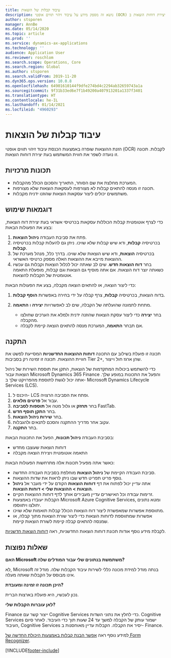 ```yaml
---
title: עיבוד קבלות של הוצאות
description: נושא זה מספק מידע על עיבוד זיהוי תווים אופטי (OCR) של קבלות. תכונה זו נועדה לשפר את חווית המשתמש בעת יצירת דוחות הוצאות ב-Dynamics 365 Finance‏ Microsoft.
author: stsporen
manager: AnnBe
ms.date: 05/14/2020
ms.topic: article
ms.prod: ''
ms.service: dynamics-ax-applications
ms.technology: ''
audience: Application User
ms.reviewer: roschlom
ms.search.scope: Operations, Core
ms.search.region: Global
ms.author: stsporen
ms.search.validFrom: 2019-11-20
ms.dyn365.ops.version: 10.0.8
ms.openlocfilehash: 64901610144f9dfe274bd4c2294ab32659743a1a
ms.sourcegitcommit: 9f31b33ed6e7f1b49200a407913201a1337f3401
ms.translationtype: HT
ms.contentlocale: he-IL
ms.lasthandoff: 01/14/2021
ms.locfileid: "4960293"
---
```

# <a name="expense-receipt-processing"></a>עיבוד קבלות של הוצאות

הזנת ההוצאות שופרה באמצעות הכנסת עיבוד זיהוי תווים אופטי (OCR) לקבלות. תכונה זו נועדה לשפר את חווית המשתמש בעת יצירת דוחות הוצאות.

## <a name="key-features"></a>תכונות מרכזיות

- המערכת מחלצת את שם הסוחר, התאריך והסכום הכולל מהקבלות.
- תכונה זו מנסה להתאים קבלות לא מצורפות לעסקאות הוצאות שלא מצורפות.
- משתמשים יכולים ליצור עסקאות הוצאות שהוזנו ידנית מקבלות.

## <a name="usage-examples"></a>דוגמאות שימוש

כדי לצרף אוטומטית קבלות הכוללות עסקאות בכרטיסי אשראי בעת יצירת דוח הוצאות, בצע את הפעולות הבאות:

  1. פתח את סביבת העבודה **ניהול הוצאות**.
  2. בכרטיסיה **קבלות**, ודא שיש קבלות שלא שויכו. ניתן גם להעלות קבלות בכרטיסיה **קבלות**.
  3. בכרטיסיה **הוצאות**, ודא שיש הוצאות שלא שויכו. בדרך כלל, מנהל מערכת של ההוצאות מייבא את ההוצאות האלה מספק כרטיסי האשראי.
  4. בחר **דוח הוצאות חדש**. שים לב שאתה יכול לכלול הוצאות וקבלות גם עכשיו כשאתה יוצר דוח הוצאות. אם אתה מוסיף גם הוצאות וגם קבלות, מופעלת התאמה אוטומטית של הקבלות להוצאות.

כדי ליצור הוצאה, או להתאים הוצאה מקבלה, בצע את הפעולות הבאות:

  1. בדוח הוצאות, בכרטיסיה **קבלות**, צרף קבלה על ידי בחירה באפשרות **הוסף קבלות**.
  2. מתחת לתמונה שהועלתה של הקבלה, שים לב לאפשרויות **יצירה** ו **התאמה**.

      - בחר **יצירה** כדי ליצור עסקת הוצאות שהוזנה ידנית ולמלא את הערכים שחולצו מהקבלה.
      - אם תבחר **התאמה**, המערכת מנסה להתאים הוצאה קיימת לקבלה.

## <a name="installation"></a>התקנה

תכונה זו פועלת בשילוב עם התכונה **דוחות ההוצאות החדשניות** המסייעת לפשט את חוויית ההוצאות. תכונה זו זמינה רק בסביבות Tier 2+‎, שהן ארגז חול וייצור.

כדי להשתמש ביכולות המתקדמות של הוצאות, התקן את תוספת השירות של ניהול הוצאות עבור Microsoft Dynamics 365 Finance והפעל את התכונות במופע שלך. אתה יכול לגשת לתוספת מהפרויקט שלך ב- Microsoft Dynamics Lifecycle Services (LCS).

1. היכנס ל- LCS ופתח את הסביבה הרצויה.
2. עבור אל **פרטים מלאים**.
3. בחר **תחזק** או גלול מטה אל **תוספות לסביבה** FastTab.
4. בחר **התקן תוסף חדש**.
5. בחר **שירות ניהול הוצאות**.
6. עקוב אחר מדריך ההתקנה והסכם לתנאים ולהגבלות.
7. בחר **התקנה**.

בסביבת העבודה **ניהול תכונות**, הפעל את התכונות הבאות:

- דוחות הוצאות שעוצבו מחדש
- התאמה אוטומטית ויצירת הוצאה מקבלה

כאשר אתה מפעיל תכונות אלה מתרחשות הפעולות הבאות:

- סביבת העבודה הקיימת של **ניהול הוצאות** מוחלפת בסביבת העבודה החדשה.
- נוסף פריט תפריט חדש שבו ניתן לראות את שדות ההוצאות.
- אתה עדיין יכול לפתוח את דף **דוחות הוצאות** הקודם על ידי מעבר אל **ניהול הוצאות > ההוצאות שלי > דוחות הוצאות**.
- זרימות עבודה וכל האישורים עדיין מעבירים אותך לדף דוחות ההוצאות הקיים.
- הקבלות יעובדו באמצעות Microsoft Azure Cognitive Services, ומטא נתונים יחולצו ויתווספו.
- מתווספת אפשרות שמאפשרת ליצור דוח הוצאות הכולל קבלות תואמות שלא שויכו.
- אפשרות שמתווספת לדוחות הוצאות כדי ליצור שורת הוצאות מתוך קבלה, או שמנסה להתאים קבלה קיימת לשורת הוצאות קיימת.

לקבלת מידע נוסף אודות תכונת דוחות הוצאות החדשניות, ראה [דוחות הוצאות חדשניות](ExpenseWorkspaceNew.md).

## <a name="frequently-asked-questions"></a>שאלות נפוצות

**האם Microsoft משתמשת בנתונים שלי עבור המודלים שלה?**

לא, Microsoft בנתה מודל למידת מכונה כללי לשירות עיבוד הקבלות שלה. מודל זה אינו מבוסס על הקבלות שאתה מעלה.

**היכן תכונה זו זמינה ומעובדת?**

נכון לעכשיו, היא פועלת בארצות הברית.

**לאן עוברות הקבלות שלי?**

Finance ייצור קשר עם Cognitive Services כדי לחלץ את נתוני השדות. Cognitive Services ישמור עותק של הקבלה למשך עד 24 שעות תוך כדי העיבוד. לאחר סיום העיבוד, Cognitive Services יסיר את הקבלה. הקבלות עדיין מאוחסנות ב- Finance.

למידע נוסף ראה [אפשר הבנת קבלות באמצעות היכולת החדשה של Form Recognizer](https://azure.microsoft.com/blog/enable-receipt-understanding-with-form-recognizer-s-new-capability/).


[!INCLUDE[footer-include](../includes/footer-banner.md)]